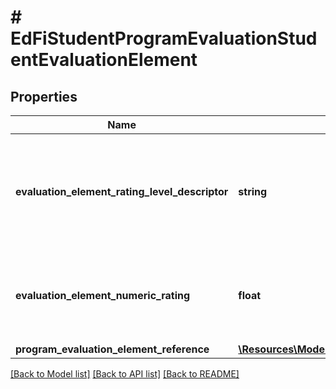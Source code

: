 # # EdFiStudentProgramEvaluationStudentEvaluationElement

## Properties

Name | Type | Description | Notes
------------ | ------------- | ------------- | -------------
**evaluation_element_rating_level_descriptor** | **string** | The rating level achieved based upon the rating or score for the evaluation element. | [optional]
**evaluation_element_numeric_rating** | **float** | The numerical rating or score for the evaluation element. | [optional]
**program_evaluation_element_reference** | [**\Resources\Model\EdFiProgramEvaluationElementReference**](EdFiProgramEvaluationElementReference.md) |  |

[[Back to Model list]](../../README.md#models) [[Back to API list]](../../README.md#endpoints) [[Back to README]](../../README.md)

